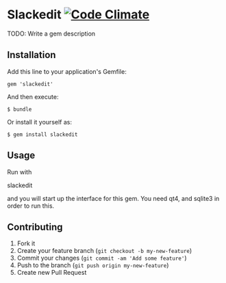 # Slackedit [![Code Climate](https://codeclimate.com/github/psyomn/slackedit.png)](https://codeclimate.com/github/psyomn/slackedit)

TODO: Write a gem description

## Installation

Add this line to your application's Gemfile:

    gem 'slackedit'

And then execute:

    $ bundle

Or install it yourself as:

    $ gem install slackedit

## Usage

Run with

  slackedit

and you will start up the interface for this gem. You need qt4, and sqlite3
in order to run this.

## Contributing

1. Fork it
2. Create your feature branch (`git checkout -b my-new-feature`)
3. Commit your changes (`git commit -am 'Add some feature'`)
4. Push to the branch (`git push origin my-new-feature`)
5. Create new Pull Request
